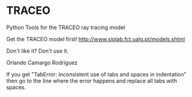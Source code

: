 # TRACEO
Python Tools for the TRACEO ray tracing model

Get the TRACEO model first! 
http://www.siplab.fct.ualg.pt/models.shtml

Don't like it? Don't use it. 

Orlando Camargo Rodríguez


If you get "TabError: inconsistent use of tabs and spaces in indentation" then go to the line where the error happens and replace all tabs with spaces. 

